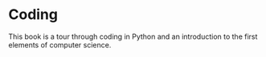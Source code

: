 # Coding

This book is a tour through coding in Python and an introduction to the first elements of computer science.

```{tableofcontents}
```
